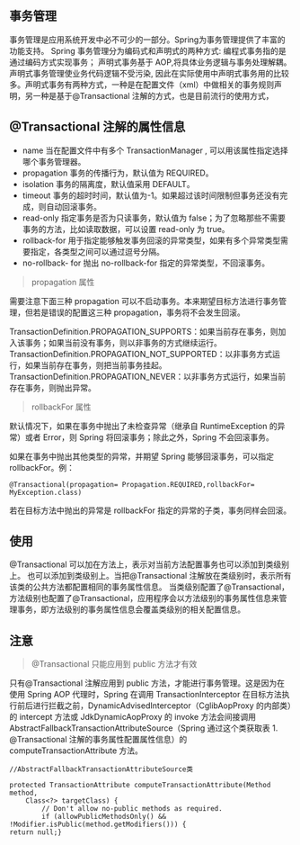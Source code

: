 ## 事务管理
事务管理是应用系统开发中必不可少的一部分。Spring为事务管理提供了丰富的功能支持。
Spring 事务管理分为编码式和声明式的两种方式:
    编程式事务指的是通过编码方式实现事务；
    声明式事务基于 AOP,将具体业务逻辑与事务处理解耦。声明式事务管理使业务代码逻辑不受污染, 因此在实际使用中声明式事务用的比较多。声明式事务有两种方式，一种是在配置文件（xml）中做相关的事务规则声明，另一种是基于@Transactional 注解的方式，也是目前流行的使用方式，

## @Transactional 注解的属性信息
   * name	当在配置文件中有多个 TransactionManager , 可以用该属性指定选择哪个事务管理器。
   * propagation	事务的传播行为，默认值为 REQUIRED。
   * isolation	事务的隔离度，默认值采用 DEFAULT。
   * timeout	事务的超时时间，默认值为-1。如果超过该时间限制但事务还没有完成，则自动回滚事务。
   * read-only	指定事务是否为只读事务，默认值为 false；为了忽略那些不需要事务的方法，比如读取数据，可以设置 read-only 为 true。
   * rollback-for	用于指定能够触发事务回滚的异常类型，如果有多个异常类型需要指定，各类型之间可以通过逗号分隔。
   * no-rollback- for	抛出 no-rollback-for 指定的异常类型，不回滚事务。
   
  > propagation 属性
  
  需要注意下面三种 propagation 可以不启动事务。本来期望目标方法进行事务管理，但若是错误的配置这三种 propagation，事务将不会发生回滚。
  
  TransactionDefinition.PROPAGATION_SUPPORTS：如果当前存在事务，则加入该事务；如果当前没有事务，则以非事务的方式继续运行。
  TransactionDefinition.PROPAGATION_NOT_SUPPORTED：以非事务方式运行，如果当前存在事务，则把当前事务挂起。
  TransactionDefinition.PROPAGATION_NEVER：以非事务方式运行，如果当前存在事务，则抛出异常。
   
  > rollbackFor 属性
  
  默认情况下，如果在事务中抛出了未检查异常（继承自 RuntimeException 的异常）或者 Error，则 Spring 将回滚事务；除此之外，Spring 不会回滚事务。
    
  如果在事务中抛出其他类型的异常，并期望 Spring 能够回滚事务，可以指定 rollbackFor。例：
    
    @Transactional(propagation= Propagation.REQUIRED,rollbackFor= MyException.class)
    
  若在目标方法中抛出的异常是 rollbackFor 指定的异常的子类，事务同样会回滚。

## 使用
@Transactional 可以加在方法上，表示对当前方法配置事务也可以添加到类级别上。
也可以添加到类级别上。当把@Transactional 注解放在类级别时，表示所有该类的公共方法都配置相同的事务属性信息。 
当类级别配置了@Transactional，方法级别也配置了@Transactional，应用程序会以方法级别的事务属性信息来管理事务，即方法级别的事务属性信息会覆盖类级别的相关配置信息。

## 注意
> @Transactional 只能应用到 public 方法才有效

只有@Transactional 注解应用到 public 方法，才能进行事务管理。这是因为在使用 Spring AOP 代理时，Spring 在调用 
TransactionInterceptor 在目标方法执行前后进行拦截之前，DynamicAdvisedInterceptor（CglibAopProxy 的内部类）的 
intercept 方法或 JdkDynamicAopProxy 的 invoke 方法会间接调用 AbstractFallbackTransactionAttributeSource（Spring 通过这个类获取表 1. @Transactional 注解的事务属性配置属性信息）的 computeTransactionAttribute 方法。

    //AbstractFallbackTransactionAttributeSource类
  
    protected TransactionAttribute computeTransactionAttribute(Method method,
        Class<?> targetClass) {
            // Don't allow no-public methods as required.
            if (allowPublicMethodsOnly() && !Modifier.isPublic(method.getModifiers())) {
    return null;}